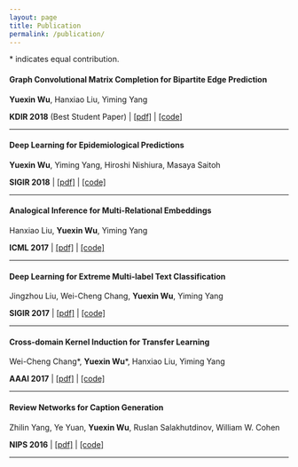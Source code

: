 ```yaml
---
layout: page
title: Publication
permalink: /publication/
---
```

\* indicates equal contribution.
#### **Graph Convolutional Matrix Completion for Bipartite Edge Prediction**

**Yuexin Wu**, Hanxiao Liu, Yiming Yang

**KDIR 2018** (Best Student Paper) \| [[pdf]](http://nyc.lti.cs.cmu.edu/yiming/Publications/wu-kdir18.pdf) \| [[code]](https://github.com/CrickWu/GCMC)

---
<p></p>

#### **Deep Learning for Epidemiological Predictions**

**Yuexin Wu**, Yiming Yang, Hiroshi Nishiura, Masaya Saitoh

**SIGIR 2018** \| [[pdf]](https://raw.githubusercontent.com/CrickWu/crickwu.github.io/master/papers/sigir2018.pdf) \| [[code]](https://github.com/CrickWu/DL4Epi)

---
<p></p>

#### **Analogical Inference for Multi-Relational Embeddings**

Hanxiao Liu, **Yuexin Wu**, Yiming Yang

**ICML 2017** \| [[pdf]](https://arxiv.org/abs/1705.02426) \| [[code]](https://github.com/quark0/ANALOGY)

---
<p></p>


#### **Deep Learning for Extreme Multi-label Text Classification**

Jingzhou Liu, Wei-Cheng Chang, **Yuexin Wu**, Yiming Yang

**SIGIR 2017** \| [[pdf]](http://dl.acm.org/citation.cfm?id=3080834) \| [[code]](https://drive.google.com/open?id=1Si5G_94tdcln1_KnE3VjJtolHwuBvvYv)

---
<p></p>

#### **Cross-domain Kernel Induction for Transfer Learning**

Wei-Cheng Chang\*, **Yuexin Wu**\*, Hanxiao Liu, Yiming Yang

**AAAI 2017** \| [[pdf]](https://pdfs.semanticscholar.org/415f/c91afe2a728b5ea15af05916ca332916bfa2.pdf) \| [[code]](https://github.com/OctoberChang/KerTL)

---
<p></p>

#### **Review Networks for Caption Generation**

Zhilin Yang, Ye Yuan, **Yuexin Wu**, Ruslan Salakhutdinov, William W. Cohen

**NIPS 2016** \| [[pdf]](https://arxiv.org/abs/1605.07912) \| [[code]](https://github.com/kimiyoung/review_net)

---